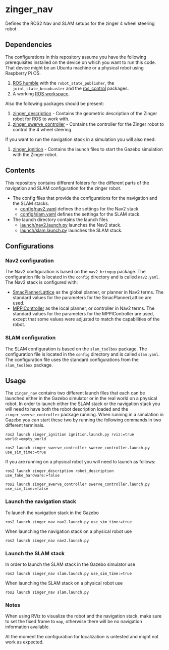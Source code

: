 # zinger_nav

Defines the ROS2 Nav and SLAM setups for the zinger 4 wheel steering robot

## Dependencies

The configurations in this repository assume you have the following prerequisites installed on the
device on which you want to run this code. That device might be an Ubuntu machine or a physical
robot using Raspberry Pi OS.

1. [ROS humble](https://docs.ros.org/en/humble/Releases/Release-Humble-Hawksbill.html) with the
   `robot_state_publisher`, the `joint_state_broadcaster` and the
   [ros_control](https://control.ros.org/master/index.html) packages.
1. A working [ROS workspace](https://docs.ros.org/en/humble/Tutorials/Beginner-Client-Libraries/Creating-A-Workspace/Creating-A-Workspace.html).

Also the following packages should be present:

1. [zinger_description](https://github.com/pvandervelde/zinger_description) - Contains the geometric
  description of the Zinger robot for ROS to work with.
1. [zinger_swerve_controller](https://github.com/pvandervelde/zinger_swerve_controller) - Contains
  the controller for the Zinger robot to control the 4 wheel steering.

If you want to run the navigation stack in a simulation you will also need:

1. [zinger_ignition](https://github.com/pvandervelde/zinger_ignition) - Contains the launch files
  to start the Gazebo simulation with the Zinger robot.

## Contents

This repository contains different folders for the different parts of the navigation and SLAM configuration
for the zinger robot.

* The config files that provide the configurations for the navigation and the SLAM stacks.
  * [config/nav2.yaml](config/nav2.yaml) defines the settings for the Nav2 stack.
  * [config/slam.yaml](config/slam.yaml) defines the settings for the SLAM stack.
* The launch directory contains the launch files
  * [launch/nav2.launch.py](launch/nav2.launch.py) launches the Nav2 stack.
  * [launch/slam.launch.py](launch/slam.launch.py) launches the SLAM stack.

## Configurations

### Nav2 configuration

The Nav2 configuration is based on the `nav2_bringup` package. The configuration file is located in
the `config` directory and is called `nav2.yaml`. The Nav2 stack is configured with:

* [SmacPlannerLattice](https://navigation.ros.org/configuration/packages/smac/configuring-smac-lattice.html)
  as the global planner, or planner in Nav2 terms. The standard values for the parameters for the
  SmacPlannerLattice are used.
* [MPPIController](https://navigation.ros.org/configuration/packages/configuring-mppic.html) as the
  local planner, or controller in Nav2 terms. The standard values for the parameters for the
  MPPIController are used, except that some values were adjusted to match the capabilities of the robot.

### SLAM configuration

The SLAM configuration is based on the `slam_toolbox` package. The configuration file is located in
the `config` directory and is called `slam.yaml`. The configuration file uses the standard configurations
from the `slam_toolbox` package.

## Usage

The `zinger_nav` contains two different launch files that each can be launched either in the Gazebo
simulator or in the real world on a physical robot. In order to launch either the SLAM stack or the
navigation stack you will need to have both the robot description loaded and the `zinger_swerve_controller`
package running. When running in a simulation in Gazebo you can start these two by running the following
commands in two different terminals.

    ros2 launch zinger_ignition ignition.launch.py rviz:=true world:=empty_world

    ros2 launch zinger_swerve_controller swerve_controller.launch.py use_sim_time:=true

If you are running on a physical robot you will need to launch as follows:

    ros2 launch zinger_description robot_description use_fake_hardware:=false

    ros2 launch zinger_swerve_controller swerve_controller.launch.py use_sim_time:=false

### Launch the navigation stack

To launch the navigation stack in the Gazebo

    ros2 launch zinger_nav nav2.launch.py use_sim_time:=true

When launching the navigation stack on a physical robot use

    ros2 launch zinger_nav nav2.launch.py

### Launch the SLAM stack

In order to launch the SLAM stack in the Gazebo simulator use

    ros2 launch zinger_nav slam.launch.py use_sim_time:=true

When launching the SLAM stack on a physical robot use

    ros2 launch zinger_nav slam.launch.py

### Notes

When using RViz to visualize the robot and the navigation stack, make sure to set the fixed frame to
`map`, otherwise there will be no navigation information available.

At the moment the configuration for localization is untested and might not work as expected.
